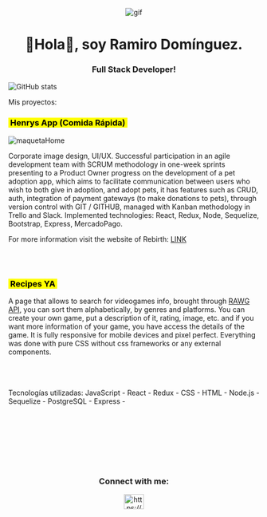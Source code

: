 <p align="center"><img align="center" src="https://i.pinimg.com/originals/e4/26/70/e426702edf874b181aced1e2fa5c6cde.gif" alt="gif" /><p>
 
<h1 align="center">👋Hola👋, soy Ramiro Domínguez.</h1>
<h3 align="center">Full Stack Developer!</h3>

![GitHub stats](https://github-readme-stats.vercel.app/api?username=siprem10&show_icons=true&theme=radical)

 Mis proyectos:

<h3><mark>&nbsp;Henrys App (Comida Rápida)&nbsp;</mark></h3>

![maquetaHome](https://res.cloudinary.com/henrysburgers/image/upload/v1660619028/github/Captura_de_pantalla_de_2022-08-16_00-03-29_lwhkrg.png)

Corporate image design, UI/UX. Successful participation in an agile development team with SCRUM methodology in one-week sprints presenting to a Product Owner progress on the development of a pet adoption app, which aims to facilitate communication between users who wish to both give in adoption, and adopt pets, it has features such as CRUD, auth, integration of payment gateways (to make donations to pets), through version control with GIT / GITHUB, managed with Kanban methodology in Trello and Slack.
Implemented technologies: React, Redux, Node, Sequelize, Bootstrap, Express, MercadoPago.

For more information visit the website of Rebirth:
<a href="https://frontend-rebirth.vercel.app/" target="blank">LINK</a>

<br/>
<br/>
<h3><mark>&nbsp;Recipes YA&nbsp;</mark></h3>

A page that allows to search for videogames info, brought through <a href="https://rawg.io/apidocs">RAWG API</a>, you can sort them alphabetically, by genres and platforms.
You can create your own game, put a description of it, rating, image, etc. and if you want more information of your game, you have access the details of the game.
It is fully responsive for mobile devices and pixel perfect.
Everything was done with pure CSS without css frameworks or any external components.
<br/><br/>


<br/><br/> Tecnologías utilizadas: JavaScript - React - Redux - CSS - HTML - 
Node.js - Sequelize - PostgreSQL -  Express - <br/><br/>
<br/><br/>
<br/><br/>
<br/><br/>

<h3 align="center">Connect with me:</h3>
<p align="center">
<a href="https://www.linkedin.com/in/rami-dominguez-full-stack/" target="blank"><img align="center" src="https://raw.githubusercontent.com/rahuldkjain/github-profile-readme-generator/master/src/images/icons/Social/linked-in-alt.svg" alt="https://www.linkedin.com/in/rami-dominguez-full-stack/" height="30" width="40" /></a>
</p>

